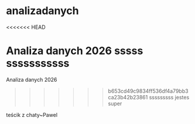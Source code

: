 # analizadanych
<<<<<<< HEAD

Analiza danych 2026 sssss
sssssssssss
=======
Analiza danych 2026
>>>>>>> b653cd49c9834ff536df4a79bb3ca23b42b23861
sssssssss
jestes super

teścik z chaty~Pawel